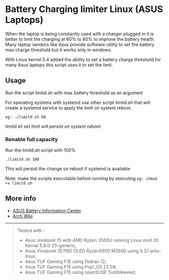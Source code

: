 # Battery Charging limiter Linux (ASUS Laptops)

When the laptop is being constantly used with a charger plugged in it is better to limit the charging at 60% to 80% to improve the battery health.
Many laptop vendors like Asus provide software utility to set the battery max charge threshold but it works only in windows.

With Linux kernel 5.4 added the ability to set a battery charge threshold for many Asus laptops this script uses it to set the limit.

## Usage

Run the script limitd.sh with max battery threshold as an argument

For operating systems with systemd use other script limitd.sh that will create a systemd service to apply the limit on system reboot.

`eg: ./limitd.sh 60`

*limitd.sh set limit will persist on system reboot*

### Renable full capacity

Run the limitd.sh script with 100%

`./limitd.sh 100`

This will persist the change on reboot if systemd is available

Note: make the scripts executable before running by executing
`eg: chmod +x limitd.sh`

## More info

* [ASUS Battery Information Center](https://www.asus.com/support/FAQ/1038475/)
* [Arch Wiki](https://wiki.archlinux.org/index.php/Laptop/ASUS#Battery_charge_threshold)

-----
>Tested with :
>
> * Asus vivobook 15 with AMD Ryzen 3500U running Linux mint 20 Kernal 5.8.0-25-generic;
> * Asus Vivobook 15 PRO OLED Ryzen5900 M3500 using 5.3.1 artix-linux;
> * Asus TUF Gaming F15 using Debian 12;
> * Asus TUF Gaming F15 using Pop!_OS 22.04;
> * Asus TUF Gaming F15 using openSUSE Tumbleweed;
